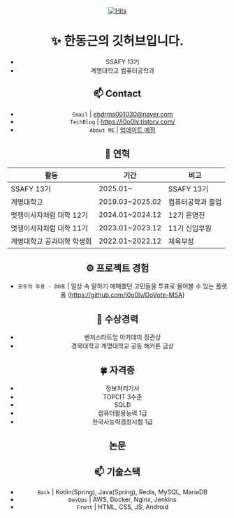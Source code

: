 <div align="center">

[![Hits](https://hits.seeyoufarm.com/api/count/incr/badge.svg?url=https%3A%2F%2Fgithub.com%2Fl0o0lv&count_bg=%2379C83D&title_bg=%23555555&icon=&icon_color=%23E7E7E7&title=%EB%B0%A9%EB%AC%B8%EC%9E%90%EC%88%98&edge_flat=false)](https://hits.seeyoufarm.com)

# ✨ 한동근의 깃허브입니다.
- SSAFY 13기  
- 계명대학교 컴퓨터공학과  

## 📫 Contact  

- `Email` | ehdrms001030@naver.com  
- `TechBlog` | <a href="https://l0o0lv.tistory.com/" target="_blank">https://l0o0lv.tistory.com/</a>  
- `About ME` | <a href="#" target="_blank">업데이트 예정</a>  

## 👋 연혁  

| 활동 | 기간 | 비고 |  
|---|---|---|  
| SSAFY 13기 | 2025.01~ | SSAFY 13기 |  
| 계명대학교 | 2019.03~2025.02 | 컴퓨터공학과 졸업 |  
| 멋쟁이사자처럼 대학 12기 | 2024.01~2024.12 | 12기 운영진 |  
| 멋쟁이사자처럼 대학 11기 | 2023.01~2023.12 | 11기 신입부원 |  
| 계명대학교 공과대학 학생회 | 2022.01~2022.12 | 체육부장 |  

## ⚙ 프로젝트 경험  

- `모두의 투표 - DO표` | 일상 속 말하기 애매했던 고민들을 투표로 물어볼 수 있는 플랫폼 (https://github.com/l0o0lv/DoVote-MSA)  

## 🎉 수상경력  
- 벤처스타트업 아카데미 장관상  
- 경북대학교 계명대학교 공동 해커톤 금상  

## 🍀 자격증  
- 정보처리기사  
- TOPCIT 3수준  
- SQLD  
- 컴퓨터활용능력 1급  
- 한국사능력검정시험 1급  

## 논문  

## 📫 기술스택  
- `Back` | Kotlin(Spring), Java(Spring), Redis, MySQL, MariaDB  
- `DevOps` | AWS, Docker, Nginx, Jenkins  
- `Front` | HTML, CSS, JS, Android  

</div>
